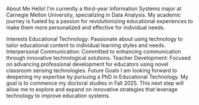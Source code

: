 About Me
Hello! I'm currently a third-year Information Systems major at Carnegie Mellon University, specializing in Data Analysis. My academic journey is fueled by a passion for revolutionizing educational experiences to make them more personalized and effective for individual needs.

Interests
Educational Technology: Passionate about using technology to tailor educational content to individual learning styles and needs.
Interpersonal Communication: Committed to enhancing communication through innovative technological solutions.
Teacher Development: Focused on advancing professional development for educators using novel classroom sensing technologies.
Future Goals
I am looking forward to deepening my expertise by pursuing a PhD in Educational Technology. My goal is to commence my doctoral studies in Fall 2025. This next step will allow me to explore and expand on innovative strategies that leverage technology to improve education systems.